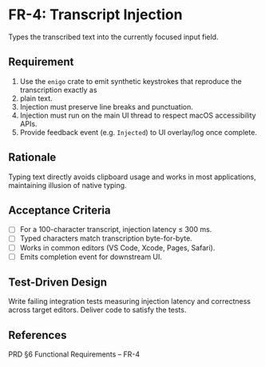 # FR-4: Transcript Injection

Types the transcribed text into the currently focused input field.

## Requirement

1. Use the `enigo` crate to emit synthetic keystrokes that reproduce the transcription exactly as
2. plain text.
3. Injection must preserve line breaks and punctuation.
4. Injection must run on the main UI thread to respect macOS accessibility APIs.
5. Provide feedback event (e.g. `Injected`) to UI overlay/log once complete.

## Rationale

Typing text directly avoids clipboard usage and works in most applications, maintaining illusion of
native typing.

## Acceptance Criteria

- [ ] For a 100-character transcript, injection latency ≤ 300 ms.
- [ ] Typed characters match transcription byte-for-byte.
- [ ] Works in common editors (VS Code, Xcode, Pages, Safari).
- [ ] Emits completion event for downstream UI.

## Test-Driven Design

Write failing integration tests measuring injection latency and correctness across target editors.
Deliver code to satisfy the tests.

## References

PRD §6 Functional Requirements – FR-4
